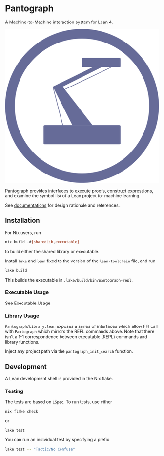 # Pantograph

A Machine-to-Machine interaction system for Lean 4.

![Pantograph](doc/icon.svg)

Pantograph provides interfaces to execute proofs, construct expressions, and
examine the symbol list of a Lean project for machine learning.

See [documentations](doc/rationale.md) for design rationale and references.

## Installation

For Nix users, run
``` sh
nix build .#{sharedLib,executable}
```
to build either the shared library or executable.

Install `lake` and `lean` fixed to the version of the `lean-toolchain` file, and
run

``` sh
lake build
```
This builds the executable in `.lake/build/bin/pantograph-repl`.

### Executable Usage

See [Executable Usage](./doc/repl.md)

### Library Usage

`Pantograph/Library.lean` exposes a series of interfaces which allow FFI call
with `Pantograph` which mirrors the REPL commands above. Note that there isn't a
1-1 correspondence between executable (REPL) commands and library functions.

Inject any project path via the `pantograph_init_search` function.

## Development

A Lean development shell is provided in the Nix flake.

### Testing

The tests are based on `LSpec`. To run tests, use either
``` sh
nix flake check
```
or
``` sh
lake test
```
You can run an individual test by specifying a prefix

``` sh
lake test -- "Tactic/No Confuse"
```
